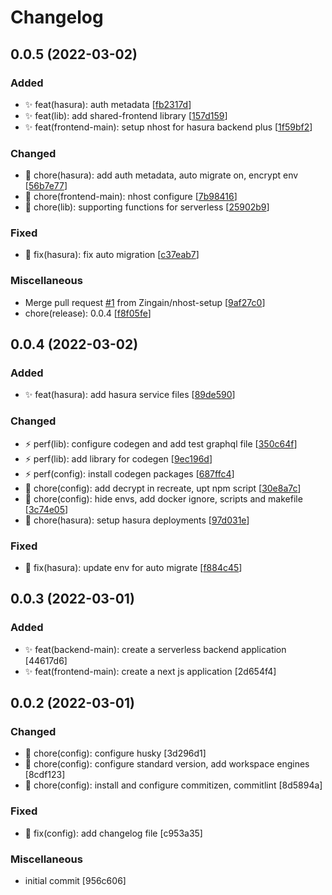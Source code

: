 # Changelog

<a name="0.0.5"></a>
## 0.0.5 (2022-03-02)

### Added

- ✨ feat(hasura): auth metadata [[fb2317d](https://github.com/Zingain/zingain-workspace/commit/fb2317dd5110b01c54457977d295e8aaf7959ff4)]
- ✨ feat(lib): add shared-frontend library [[157d159](https://github.com/Zingain/zingain-workspace/commit/157d1594e2c0ee1e259771ad509ac431f7c16bb9)]
- ✨ feat(frontend-main): setup nhost for hasura backend plus [[1f59bf2](https://github.com/Zingain/zingain-workspace/commit/1f59bf27b32a0eeeb2c9f5730ada6ee2ab3bfb4b)]

### Changed

- 🚚 chore(hasura): add auth metadata, auto migrate on, encrypt env [[56b7e77](https://github.com/Zingain/zingain-workspace/commit/56b7e774baf4e150a5a3cf8fbf9593428c818f99)]
- 🚚 chore(frontend-main): nhost configure [[7b98416](https://github.com/Zingain/zingain-workspace/commit/7b98416aff08d66ada7e86ec8b6362fb51c3fec9)]
- 🚚 chore(lib): supporting functions for serverless [[25902b9](https://github.com/Zingain/zingain-workspace/commit/25902b91fd367019f0a7bd486d1b5188e9177191)]

### Fixed

- 🐛 fix(hasura): fix auto migration [[c37eab7](https://github.com/Zingain/zingain-workspace/commit/c37eab74a417db4a092bc0fa31a12a405bfdeb03)]

### Miscellaneous

-  Merge pull request [#1](https://github.com/Zingain/zingain-workspace/issues/1) from Zingain/nhost-setup [[9af27c0](https://github.com/Zingain/zingain-workspace/commit/9af27c0d27145522a471438f78bc4b690833ccc9)]
-  chore(release): 0.0.4 [[f8f05fe](https://github.com/Zingain/zingain-workspace/commit/f8f05fe1775207a345b67026fe2fbbb979859237)]


<a name="0.0.4"></a>
## 0.0.4 (2022-03-02)

### Added

- ✨ feat(hasura): add hasura service files [[89de590](https://github.com/Zingain/zingain-workspace/commit/89de590c24127cf931f64f453eca865b4386ea92)]

### Changed

- ⚡ perf(lib): configure codegen and add test graphql file [[350c64f](https://github.com/Zingain/zingain-workspace/commit/350c64f1575e2470a20bfce239baaafc99ec9a1e)]
- ⚡ perf(lib): add library for codegen [[9ec196d](https://github.com/Zingain/zingain-workspace/commit/9ec196d66f0d86f5af620e0955609a0a853c4a87)]
- ⚡ perf(config): install codegen packages [[687ffc4](https://github.com/Zingain/zingain-workspace/commit/687ffc45205fd12da445c7b2be3df84a9b039116)]
- 🚚 chore(config): add decrypt in recreate, upt npm script [[30e8a7c](https://github.com/Zingain/zingain-workspace/commit/30e8a7cafa278b7dff1a994713ad4c70908f9121)]
- 🚚 chore(config): hide envs, add docker ignore, scripts and makefile [[3c74e05](https://github.com/Zingain/zingain-workspace/commit/3c74e055ee8499552b362051c6814b9d312fd0e1)]
- 🚚 chore(hasura): setup hasura deployments [[97d031e](https://github.com/Zingain/zingain-workspace/commit/97d031ee34d0377cd0fb1fed0bfbb869ca9b0c4e)]

### Fixed

- 🐛 fix(hasura): update env for auto migrate [[f884c45](https://github.com/Zingain/zingain-workspace/commit/f884c45f9f7468e307e8e5589fa8aad5d8b29806)]


<a name="0.0.3"></a>
## 0.0.3 (2022-03-01)

### Added

- ✨ feat(backend-main): create a serverless backend application [44617d6]
- ✨ feat(frontend-main): create a next js application [2d654f4]


<a name="0.0.2"></a>
## 0.0.2 (2022-03-01)

### Changed

- 🚚 chore(config): configure husky [3d296d1]
- 🚚 chore(config): configure standard version, add workspace engines [8cdf123]
- 🚚 chore(config): install and configure commitizen, commitlint [8d5894a]

### Fixed

- 🐛 fix(config): add changelog file [c953a35]

### Miscellaneous

-  initial commit [956c606]


